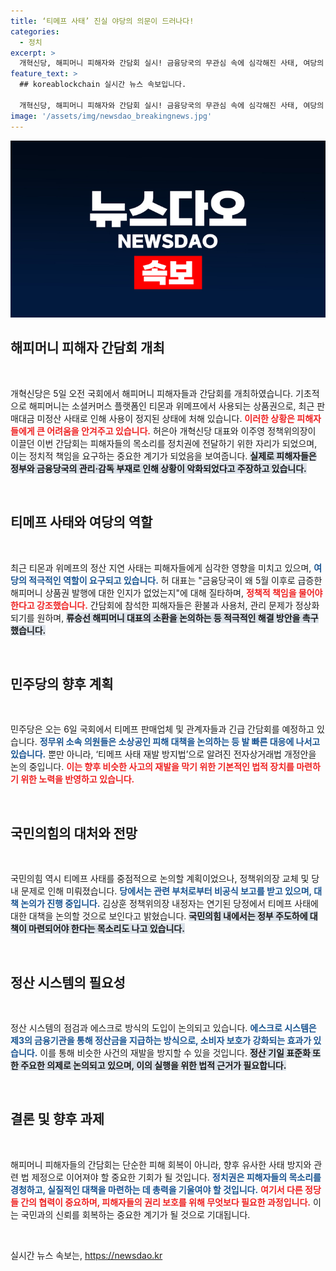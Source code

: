 ```yaml
---
title: ‘티메프 사태’ 진실 야당의 의문이 드러나다!
categories:
  - 정치
excerpt: >
  개혁신당, 해피머니 피해자와 간담회 실시! 금융당국의 무관심 속에 심각해진 사태, 여당의 존재감 부족 비판. 긴급 간담회로 새로운 대책 모색에 나서며, 피해자들의 절박한 요구에 귀 기울여야 할 시점이다.
feature_text: >
  ## koreablockchain 실시간 뉴스 속보입니다.

  개혁신당, 해피머니 피해자와 간담회 실시! 금융당국의 무관심 속에 심각해진 사태, 여당의 존재감 부족 비판. 긴급 간담회로 새로운 대책 모색에 나서며, 피해자들의 절박한 요구에 귀 기울여야 할 시점이다.
image: '/assets/img/newsdao_breakingnews.jpg'
---
```


<p><img src="/assets/img/newsdao_breakingnews.jpg" alt="koreablockchain 속보" /></p>

<h2 data-ke-size="size26">해피머니 피해자 간담회 개최</h2>

<p data-ke-size="size16">&nbsp;</p>

<p>개혁신당은 5일 오전 국회에서 해피머니 피해자들과 간담회를 개최하였습니다. 기초적으로 해피머니는 소셜커머스 플랫폼인 티몬과 위메프에서 사용되는 상품권으로, 최근 판매대금 미정산 사태로 인해 사용이 정지된 상태에 처해 있습니다. <b><span style="color: #ee2323;">이러한 상황은 피해자들에게 큰 어려움을 안겨주고 있습니다.</span></b> 허은아 개혁신당 대표와 이주영 정책위의장이 이끌던 이번 간담회는 피해자들의 목소리를 정치권에 전달하기 위한 자리가 되었으며, 이는 정치적 책임을 요구하는 중요한 계기가 되었음을 보여줍니다. <b><span style="background-color: #21538527;">실제로 피해자들은 정부와 금융당국의 관리·감독 부재로 인해 상황이 악화되었다고 주장하고 있습니다.</span></b></p>

<p data-ke-size="size16">&nbsp;</p>

<h2 data-ke-size="size26">티메프 사태와 여당의 역할</h2>

<p data-ke-size="size16">&nbsp;</p>

<p>최근 티몬과 위메프의 정산 지연 사태는 피해자들에게 심각한 영향을 미치고 있으며, <b><span style="color: #1a5490;">여당의 적극적인 역할이 요구되고 있습니다.</span></b> 허 대표는 "금융당국이 왜 5월 이후로 급증한 해피머니 상품권 발행에 대한 인지가 없었는지"에 대해 질타하며, <b><span style="color: #ee2323;">정책적 책임을 물어야 한다고 강조했습니다.</span></b> 간담회에 참석한 피해자들은 환불과 사용처, 관리 문제가 정상화되기를 원하며, <b><span style="background-color: #21538527;">류승선 해피머니 대표의 소환을 논의하는 등 적극적인 해결 방안을 촉구했습니다.</span></b></p>

<p data-ke-size="size16">&nbsp;</p>

<h2 data-ke-size="size26">민주당의 향후 계획</h2>

<p data-ke-size="size16">&nbsp;</p>

<p>민주당은 오는 6일 국회에서 티메프 판매업체 및 관계자들과 긴급 간담회를 예정하고 있습니다. <b><span style="color: #1a5490;">정무위 소속 의원들은 소상공인 피해 대책을 논의하는 등 발 빠른 대응에 나서고 있습니다.</span></b> 뿐만 아니라, ‘티메프 사태 재발 방지법’으로 알려진 전자상거래법 개정안을 논의 중입니다. <b><span style="color: #ee2323;">이는 향후 비슷한 사고의 재발을 막기 위한 기본적인 법적 장치를 마련하기 위한 노력을 반영하고 있습니다.</span></b></p>

<p data-ke-size="size16">&nbsp;</p>

<h2 data-ke-size="size26">국민의힘의 대처와 전망</h2>

<p data-ke-size="size16">&nbsp;</p>

<p>국민의힘 역시 티메프 사태를 중점적으로 논의할 계획이었으나, 정책위의장 교체 및 당내 문제로 인해 미뤄졌습니다. <b><span style="color: #1a5490;">당에서는 관련 부처로부터 비공식 보고를 받고 있으며, 대책 논의가 진행 중입니다.</span></b> 김상훈 정책위의장 내정자는 연기된 당정에서 티메프 사태에 대한 대책을 논의할 것으로 보인다고 밝혔습니다. <b><span style="background-color: #21538527;">국민의힘 내에서는 정부 주도하에 대책이 마련되어야 한다는 목소리도 나고 있습니다.</span></b></p>

<p data-ke-size="size16">&nbsp;</p>

<h2 data-ke-size="size26">정산 시스템의 필요성</h2>

<p data-ke-size="size16">&nbsp;</p>

<p>정산 시스템의 점검과 에스크로 방식의 도입이 논의되고 있습니다. <b><span style="color: #1a5490;">에스크로 시스템은 제3의 금융기관을 통해 정산금을 지급하는 방식으로, 소비자 보호가 강화되는 효과가 있습니다.</span></b> 이를 통해 비슷한 사건의 재발을 방지할 수 있을 것입니다. <b><span style="background-color: #21538527;">정산 기일 표준화 또한 주요한 의제로 논의되고 있으며, 이의 실행을 위한 법적 근거가 필요합니다.</span></b></p>

<p data-ke-size="size16">&nbsp;</p>

<h2 data-ke-size="size26">결론 및 향후 과제</h2>

<p data-ke-size="size16">&nbsp;</p>

<p>해피머니 피해자들의 간담회는 단순한 피해 회복이 아니라, 향후 유사한 사태 방지와 관련 법 제정으로 이어져야 할 중요한 기회가 될 것입니다. <b><span style="color: #1a5490;">정치권은 피해자들의 목소리를 경청하고, 실질적인 대책을 마련하는 데 총력을 기울여야 할 것입니다.</span></b> <b><span style="color: #ee2323;">여기서 다른 정당들 간의 협력이 중요하며, 피해자들의 권리 보호를 위해 무엇보다 필요한 과정입니다.</span></b> 이는 국민과의 신뢰를 회복하는 중요한 계기가 될 것으로 기대됩니다.</p>

<p data-ke-size="size16">&nbsp;</p>
실시간 뉴스 속보는, <a href="https://newsdao.kr" rel="dofollow">https://newsdao.kr</a>


